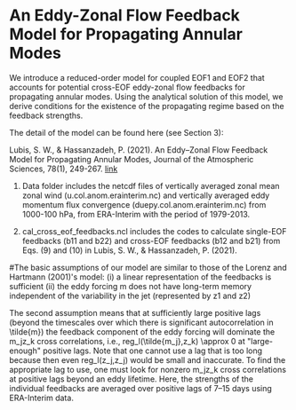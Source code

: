 # An Eddy-Zonal Flow Feedback Model for Propagating Annular Modes

We introduce a reduced-order model for coupled EOF1 and EOF2 that accounts for potential cross-EOF eddy-zonal flow feedbacks for propagating annular modes. Using the analytical solution of this model, we derive conditions for the existence of the propagating regime based on the feedback strengths.

The detail of the model can be found here (see Section 3):

Lubis, S. W., & Hassanzadeh, P. (2021). An Eddy–Zonal Flow Feedback Model for Propagating Annular Modes, Journal of the Atmospheric Sciences, 78(1), 249-267. [link](https://journals.ametsoc.org/view/journals/atsc/78/1/jas-d-20-0214.1.xml)

1. Data folder includes the netcdf files of vertically averaged zonal mean zonal wind (u.col.anom.erainterim.nc) and vertically averaged eddy momentum flux convergence (duepy.col.anom.erainterim.nc) from 1000-100 hPa, from ERA-Interim with the period of 1979-2013.

2. cal_cross_eof_feedbacks.ncl includes the codes to calculate single-EOF feedbacks (b11 and b22) and cross-EOF feedbacks (b12 and b21) from Eqs. (9) and (10) in Lubis, S. W., & Hassanzadeh, P. (2021).

#The basic assumptions of our model are similar to those of the Lorenz and Hartmann (2001)'s model:
(i) a linear representation of the feedbacks is sufficient
(ii) the eddy forcing m does not have long-term memory independent of the variability in the jet (represented by z1 and z2)

The second assumption means that at sufficiently large positive lags (beyond the timescales over which there is significant autocorrelation in \tilde{m}) the feedback component of the eddy forcing will dominate the m_jz_k cross correlations, i.e., reg_l(\tilde{m_j},z_k) \approx 0 at "large-enough" positive lags. Note that one cannot use a lag that is too long because then even reg_l(z_j,z_j) would be small and inaccurate. To find the appropriate lag to use, one must look for nonzero m_jz_k cross correlations at positive lags beyond an eddy lifetime. Here, the strengths of the individual feedbacks are averaged over positive lags of 7–15 days using ERA-Interim data.
